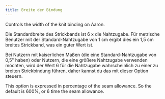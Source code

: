 ```yaml
---
title: Breite der Bindung
---
```


Controls the width of the knit binding on Aaron.

Die Standardbreite des Strickbands ist 6 x die Nahtzugabe. Für metrische Benutzer mit der Standard-Nahtzugabe von 1 cm ergibt dies ein 1,5 cm breites Strickband, was ein guter Wert ist.

Bei Nutzern mit kaiserlichen Maßen (die eine Standard-Nahtzugabe von 0,5" haben) oder Nutzern, die eine größere Nahtzugabe verwenden möchten, wird der Wert 6 für die Nahtzugabe wahrscheinlich zu einer zu breiten Strickbindung führen, daher kannst du das mit dieser Option steuern.

<Note>

This option is expressed in percentage of the seam allowance. So the default is 600%, or 6 time the seam allowance.
</Note>
